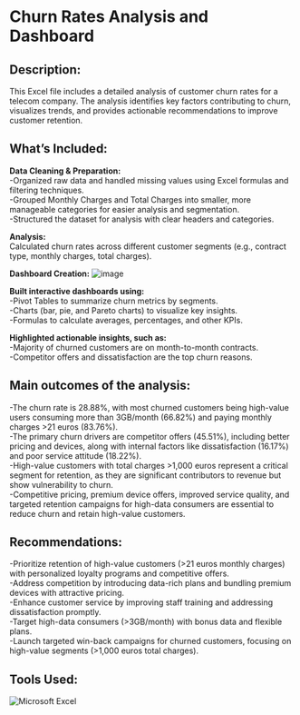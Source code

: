 # Churn Rates Analysis and Dashboard

## Description:

This Excel file includes a detailed analysis of customer churn rates for a telecom company. The analysis identifies key factors contributing to churn, visualizes trends, and provides actionable recommendations to improve customer retention.

## What’s Included:

**Data Cleaning & Preparation:**  
-Organized raw data and handled missing values using Excel formulas and filtering techniques.  
-Grouped Monthly Charges and Total Charges into smaller, more manageable categories for easier analysis and segmentation.  
-Structured the dataset for analysis with clear headers and categories.  

**Analysis:**  
Calculated churn rates across different customer segments (e.g., contract type, monthly charges, total charges).


**Dashboard Creation:**
![image](https://github.com/user-attachments/assets/92fd7c45-a91c-4ccc-81ed-21227f7fe6bc)

**Built interactive dashboards using:**  
-Pivot Tables to summarize churn metrics by segments.  
-Charts (bar, pie, and Pareto charts) to visualize key insights.  
-Formulas to calculate averages, percentages, and other KPIs.  

**Highlighted actionable insights, such as:**  
-Majority of churned customers are on month-to-month contracts.  
-Competitor offers and dissatisfaction are the top churn reasons.  

## Main outcomes of the analysis:  
-The churn rate is 28.88%, with most churned customers being high-value users consuming more than 3GB/month (66.82%) and paying monthly charges >21 euros (83.76%).  
-The primary churn drivers are competitor offers (45.51%), including better pricing and devices, along with internal factors like dissatisfaction (16.17%) and poor service attitude (18.22%).  
-High-value customers with total charges >1,000 euros represent a critical segment for retention, as they are significant contributors to revenue but show vulnerability to churn.  
-Competitive pricing, premium device offers, improved service quality, and targeted retention campaigns for high-data consumers are essential to reduce churn and retain high-value customers.  

## Recommendations:  
-Prioritize retention of high-value customers (>21 euros monthly charges) with personalized loyalty programs and competitive offers.  
-Address competition by introducing data-rich plans and bundling premium devices with attractive pricing.  
-Enhance customer service by improving staff training and addressing dissatisfaction promptly.  
-Target high-data consumers (>3GB/month) with bonus data and flexible plans.  
-Launch targeted win-back campaigns for churned customers, focusing on high-value segments (>1,000 euros total charges).  

## Tools Used:

![Microsoft Excel](https://img.shields.io/badge/Microsoft_Excel-217346?style=for-the-badge&logo=microsoft-excel&logoColor=white)

